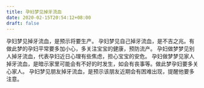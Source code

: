 ```yaml
---
title: 孕妇梦见掉牙流血
date: 2020-02-15T20:54:12+08:00
draft: false
---
```


孕妇梦见掉牙流血，是预示将要生产。
孕妇梦见自己掉牙流血，是不吉之兆。有做此梦的孕妇平常要多加小心，多关注宝宝的健康，预防流产。
孕妇做梦梦见别人掉牙流血，代表孕妇近日心理有些焦虑，担心宝宝的安危。
孕妇做梦梦见家人掉牙流血，是暗示家里可能会有不好的时发生，如会有丧事等。做此梦孕妇要多关心家人。
孕妇梦见朋友掉牙流血，是预示该朋友近期会有困难出现，提醒他要多注意。